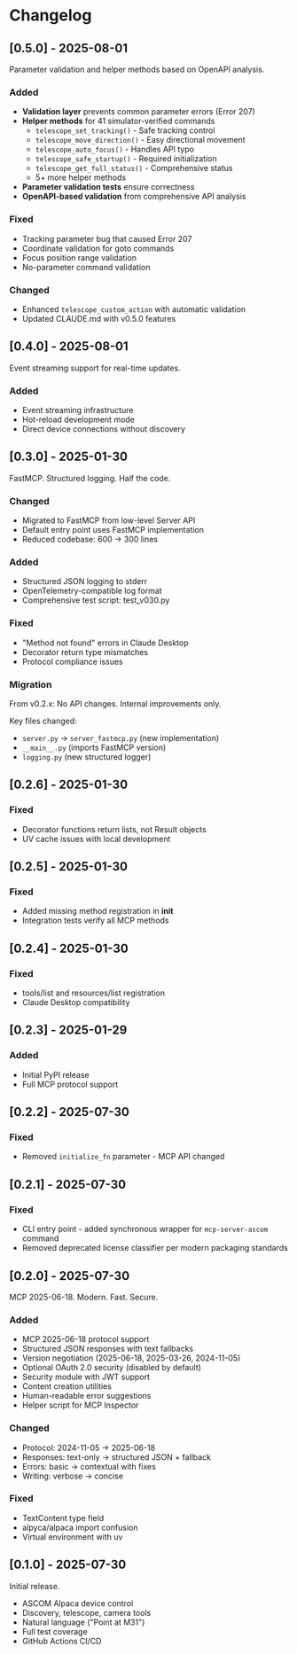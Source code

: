 # Changelog

## [0.5.0] - 2025-08-01

Parameter validation and helper methods based on OpenAPI analysis.

### Added
- **Validation layer** prevents common parameter errors (Error 207)
- **Helper methods** for 41 simulator-verified commands
  - `telescope_set_tracking()` - Safe tracking control
  - `telescope_move_direction()` - Easy directional movement
  - `telescope_auto_focus()` - Handles API typo
  - `telescope_safe_startup()` - Required initialization
  - `telescope_get_full_status()` - Comprehensive status
  - 5+ more helper methods
- **Parameter validation tests** ensure correctness
- **OpenAPI-based validation** from comprehensive API analysis

### Fixed
- Tracking parameter bug that caused Error 207
- Coordinate validation for goto commands
- Focus position range validation
- No-parameter command validation

### Changed
- Enhanced `telescope_custom_action` with automatic validation
- Updated CLAUDE.md with v0.5.0 features

## [0.4.0] - 2025-08-01

Event streaming support for real-time updates.

### Added
- Event streaming infrastructure
- Hot-reload development mode
- Direct device connections without discovery

## [0.3.0] - 2025-01-30

FastMCP. Structured logging. Half the code.

### Changed
- Migrated to FastMCP from low-level Server API
- Default entry point uses FastMCP implementation
- Reduced codebase: 600 → 300 lines

### Added
- Structured JSON logging to stderr
- OpenTelemetry-compatible log format
- Comprehensive test script: test_v030.py

### Fixed
- "Method not found" errors in Claude Desktop
- Decorator return type mismatches
- Protocol compliance issues

### Migration
From v0.2.x: No API changes. Internal improvements only.

Key files changed:
- `server.py` → `server_fastmcp.py` (new implementation)
- `__main__.py` (imports FastMCP version)
- `logging.py` (new structured logger)

## [0.2.6] - 2025-01-30

### Fixed
- Decorator functions return lists, not Result objects
- UV cache issues with local development

## [0.2.5] - 2025-01-30

### Fixed
- Added missing method registration in __init__
- Integration tests verify all MCP methods

## [0.2.4] - 2025-01-30

### Fixed
- tools/list and resources/list registration
- Claude Desktop compatibility

## [0.2.3] - 2025-01-29

### Added
- Initial PyPI release
- Full MCP protocol support

## [0.2.2] - 2025-07-30

### Fixed
- Removed `initialize_fn` parameter - MCP API changed

## [0.2.1] - 2025-07-30

### Fixed
- CLI entry point - added synchronous wrapper for `mcp-server-ascom` command
- Removed deprecated license classifier per modern packaging standards

## [0.2.0] - 2025-07-30

MCP 2025-06-18. Modern. Fast. Secure.

### Added
- MCP 2025-06-18 protocol support
- Structured JSON responses with text fallbacks
- Version negotiation (2025-06-18, 2025-03-26, 2024-11-05)
- Optional OAuth 2.0 security (disabled by default)
- Security module with JWT support
- Content creation utilities
- Human-readable error suggestions
- Helper script for MCP Inspector

### Changed
- Protocol: 2024-11-05 → 2025-06-18
- Responses: text-only → structured JSON + fallback
- Errors: basic → contextual with fixes
- Writing: verbose → concise

### Fixed
- TextContent type field
- alpyca/alpaca import confusion
- Virtual environment with uv

## [0.1.0] - 2025-07-30

Initial release.

- ASCOM Alpaca device control
- Discovery, telescope, camera tools
- Natural language ("Point at M31")
- Full test coverage
- GitHub Actions CI/CD